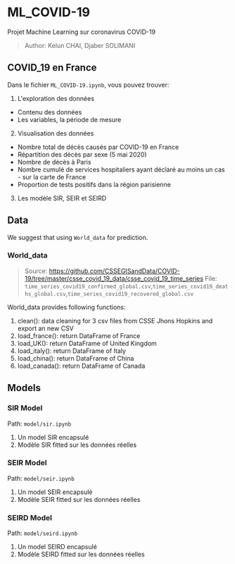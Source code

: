 # ML_COVID-19
Projet Machine Learning sur coronavirus COVID-19

> Author: Kelun CHAI, Djaber SOLIMANI

## COVID_19 en France
Dans le fichier `ML_COVID-19.ipynb`, vous pouvez trouver:
1. L'exploration des données
  - Contenu des données
  - Les variables, la période de mesure
2. Visualisation des données
  - Nombre total de décès causés par COVID-19 en France
  - Répartition des décès par sexe (5 mai 2020)
  - Nombre de décès à Paris
  - Nombre cumulé de services hospitaliers ayant déclaré au moins un cas - sur la carte de France
  - Proportion de tests positifs dans la région parisienne
3. Les modèle SIR, SEIR et SEIRD

## Data
We suggest that using `World_data` for prediction.
### World_data
> Source: https://github.com/CSSEGISandData/COVID-19/tree/master/csse_covid_19_data/csse_covid_19_time_series
> File: `time_series_covid19_confirmed_global.csv`,`time_series_covid19_deaths_global.csv`,`time_series_covid19_recovered_global.csv`

World_data provides following functions:
1. clean(): data cleaning for 3 csv files from CSSE Jhons Hopkins and export an new CSV
2. load_france(): return DataFrame of France
3. load_UK(): return DataFrame of United Kingdom
4. load_italy(): return DataFrame of Italy
5. load_china(): return DataFrame of China
6. load_canada(): return DataFrame of Canada

## Models
### SIR Model
Path: `model/sir.ipynb`
1. Un model SIR encapsulé
2. Modèle SIR fitted sur les données réelles

### SEIR Model
Path: `model/seir.ipynb`
1. Un model SEIR encapsulé
2. Modèle SEIR fitted sur les données réelles

### SEIRD Model
Path: `model/seird.ipynb`
1. Un model SEIRD encapsulé
2. Modèle SEIRD fitted sur les données réelles
